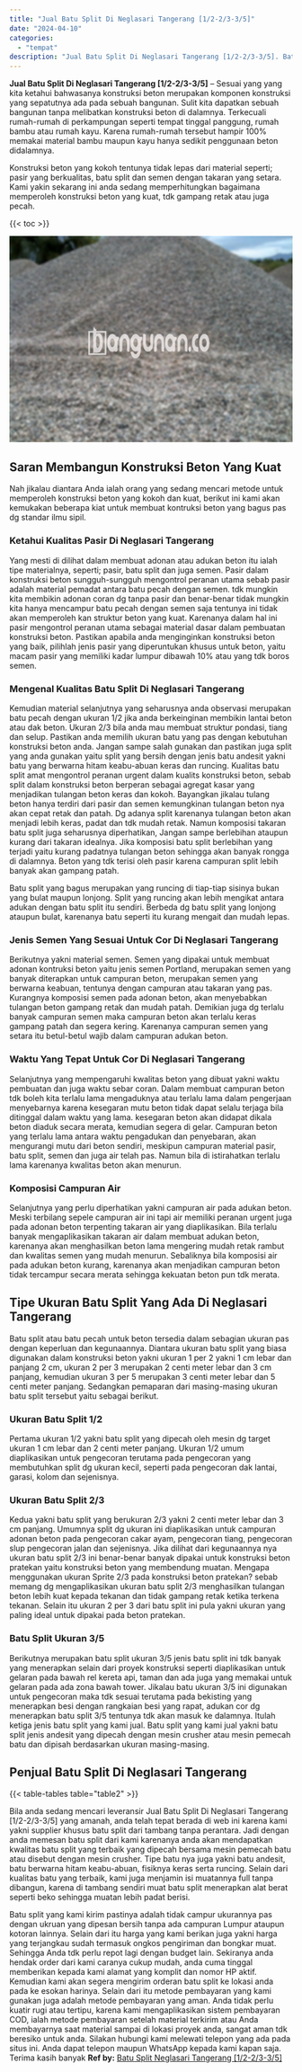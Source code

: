 ```yaml
---
title: "Jual Batu Split Di Neglasari Tangerang [1/2-2/3-3/5]"
date: "2024-04-10"
categories: 
  - "tempat"
description: "Jual Batu Split Di Neglasari Tangerang [1/2-2/3-3/5]. Batu split yang kami kirim pastinya adalah tidak campur ukurannya pas dengan ukruan yang dipesan bersih..."
---
```


**Jual Batu Split Di Neglasari Tangerang \[1/2-2/3-3/5\]** – Sesuai yang yang kita ketahui bahwasanya konstruksi beton merupakan komponen konstruksi yang sepatutnya ada pada sebuah bangunan. Sulit kita dapatkan sebuah bangunan tanpa melibatkan konstruksi beton di dalamnya. Terkecuali rumah-rumah di perkampungan seperti tempat tinggal panggung, rumah bambu atau rumah kayu. Karena rumah-rumah tersebut hampir 100% memakai material bambu maupun kayu hanya sedikit penggunaan beton didalamnya.

Konstruksi beton yang kokoh tentunya tidak lepas dari material seperti; pasir yang berkualitas, batu split dan semen dengan takaran yang setara. Kami yakin sekarang ini anda sedang memperhitungkan bagaimana memperoleh konstruksi beton yang kuat, tdk gampang retak atau juga pecah.

{{< toc >}}

![Jual Batu Split Di Neglasari Tangerang [1/2-2/3-3/5]](/images/jual-batu-split-02.png)

## Saran Membangun Konstruksi Beton Yang Kuat

Nah jikalau diantara Anda ialah orang yang sedang mencari metode untuk memperoleh konstruksi beton yang kokoh dan kuat, berikut ini kami akan kemukakan beberapa kiat untuk membuat kontruksi beton yang bagus pas dg standar ilmu sipil.

### Ketahui Kualitas Pasir Di Neglasari Tangerang

Yang mesti di dilihat dalam membuat adonan atau adukan beton itu ialah tipe materialnya, seperti; pasir, batu split dan juga semen. Pasir dalam konstruksi beton sungguh-sungguh mengontrol peranan utama sebab pasir adalah material pemadat antara batu pecah dengan semen. tdk mungkin kita membikin adonan coran dg tanpa pasir dan benar-benar tidak mungkin kita hanya mencampur batu pecah dengan semen saja tentunya ini tidak akan memperoleh kan struktur beton yang kuat. Karenanya dalam hal ini pasir mengontrol peranan utama sebagai material dasar dalam pembuatan konstruksi beton. Pastikan apabila anda menginginkan konstruksi beton yang baik, pilihlah jenis pasir yang diperuntukan khusus untuk beton, yaitu macam pasir yang memiliki kadar lumpur dibawah 10% atau yang tdk boros semen.

### Mengenal Kualitas Batu Split Di Neglasari Tangerang

Kemudian material selanjutnya yang seharusnya anda observasi merupakan batu pecah dengan ukuran 1/2 jika anda berkeinginan membikin lantai beton atau dak beton. Ukuran 2/3 bila anda mau membuat struktur pondasi, tiang dan selup. Pastikan anda memilih ukuran batu yang pas dengan kebutuhan konstruksi beton anda. Jangan sampe salah gunakan dan pastikan juga split yang anda gunakan yaitu split yang bersih dengan jenis batu andesit yakni batu yang berwarna hitam keabu-abuan keras dan runcing. Kualitas batu split amat mengontrol peranan urgent dalam kualits konstruksi beton, sebab split dalam konstruksi beton berperan sebagai agregat kasar yang menjadikan tulangan beton keras dan kokoh. Bayangkan jikalau tulang beton hanya terdiri dari pasir dan semen kemungkinan tulangan beton nya akan cepat retak dan patah. Dg adanya split karenanya tulangan beton akan menjadi lebih keras, padat dan tdk mudah retak. Namun komposisi takaran batu split juga seharusnya diperhatikan, Jangan sampe berlebihan ataupun kurang dari takaran idealnya. Jika komposisi batu split berlebihan yang terjadi yaitu kurang padatnya tulangan beton sehingga akan banyak rongga di dalamnya. Beton yang tdk terisi oleh pasir karena campuran split lebih banyak akan gampang patah.

Batu split yang bagus merupakan yang runcing di tiap-tiap sisinya bukan yang bulat maupun lonjong. Split yang runcing akan lebih mengikat antara adukan dengan batu split itu sendiri. Berbeda dg batu split yang lonjong ataupun bulat, karenanya batu seperti itu kurang mengait dan mudah lepas.

### Jenis Semen Yang Sesuai Untuk Cor Di Neglasari Tangerang

Berikutnya yakni material semen. Semen yang dipakai untuk membuat adonan kontruksi beton yaitu jenis semen Portland, merupakan semen yang banyak diterapkan untuk campuran beton, merupakan semen yang berwarna keabuan, tentunya dengan campuran atau takaran yang pas. Kurangnya komposisi semen pada adonan beton, akan menyebabkan tulangan beton gampang retak dan mudah patah. Demikian juga dg terlalu banyak campuran semen maka campuran beton akan terlalu keras gampang patah dan segera kering. Karenanya campuran semen yang setara itu betul-betul wajib dalam campuran adukan beton.

### Waktu Yang Tepat Untuk Cor Di Neglasari Tangerang

Selanjutnya yang mempengaruhi kwalitas beton yang dibuat yakni waktu pembuatan dan juga waktu sebar coran. Dalam membuat campuran beton tdk boleh kita terlalu lama mengaduknya atau terlalu lama dalam pengerjaan menyebarnya karena kesegaran mutu beton tidak dapat selalu terjaga bila ditinggal dalam waktu yang lama. kesegaran beton akan didapat dikala beton diaduk secara merata, kemudian segera di gelar. Campuran beton yang terlalu lama antara waktu pengadukan dan penyebaran, akan mengurangi mutu dari beton sendiri, meskipun campuran material pasir, batu split, semen dan juga air telah pas. Namun bila di istirahatkan terlalu lama karenanya kwalitas beton akan menurun.

### Komposisi Campuran Air

Selanjutnya yang perlu diperhatikan yakni campuran air pada adukan beton. Meski terbilang sepele campuran air ini tapi air memiliki peranan urgent juga pada adonan beton terpenting takaran air yang diaplikasikan. Bila terlalu banyak mengaplikasikan takaran air dalam membuat adukan beton, karenanya akan menghasilkan beton lama mengering mudah retak rambut dan kwalitas semen yang mudah menurun. Sebaliknya bila komposisi air pada adukan beton kurang, karenanya akan menjadikan campuran beton tidak tercampur secara merata sehingga kekuatan beton pun tdk merata.

## Tipe Ukuran Batu Split Yang Ada Di Neglasari Tangerang

Batu split atau batu pecah untuk beton tersedia dalam sebagian ukuran pas dengan keperluan dan kegunaannya. Diantara ukuran batu split yang biasa digunakan dalam konstruksi beton yakni ukuran 1 per 2 yakni 1 cm lebar dan panjang 2 cm, ukuran 2 per 3 merupakan 2 centi meter lebar dan 3 cm panjang, kemudian ukuran 3 per 5 merupakan 3 centi meter lebar dan 5 centi meter panjang. Sedangkan pemaparan dari masing-masing ukuran batu split tersebut yaitu sebagai berikut.

### Ukuran Batu Split 1/2

Pertama ukuran 1/2 yakni batu split yang dipecah oleh mesin dg target ukuran 1 cm lebar dan 2 centi meter panjang. Ukuran 1/2 umum diaplikasikan untuk pengecoran terutama pada pengecoran yang membutuhkan split dg ukuran kecil, seperti pada pengecoran dak lantai, garasi, kolom dan sejenisnya.

### Ukuran Batu Split 2/3

Kedua yakni batu split yang berukuran 2/3 yakni 2 centi meter lebar dan 3 cm panjang. Umumnya split dg ukuran ini diaplikasikan untuk campuran adonan beton pada pengecoran cakar ayam, pengecoran tiang, pengecoran slup pengecoran jalan dan sejenisnya. Jika dilihat dari kegunaannya nya ukuran batu split 2/3 ini benar-benar banyak dipakai untuk konstruksi beton pratekan yaitu konstruksi beton yang membendung muatan. Mengapa menggunakan ukuran Sprite 2/3 pada konstruksi beton pratekan? sebab memang dg mengaplikasikan ukuran batu split 2/3 menghasilkan tulangan beton lebih kuat kepada tekanan dan tidak gampang retak ketika terkena tekanan. Selain itu ukuran 2 per 3 dari batu split ini pula yakni ukuran yang paling ideal untuk dipakai pada beton pratekan.

### Batu Split Ukuran 3/5

Berikutnya merupakan batu split ukuran 3/5 jenis batu split ini tdk banyak yang menerapkan selain dari proyek konstruksi seperti diaplikasikan untuk gelaran pada bawah rel kereta api, taman dan ada juga yang memakai untuk gelaran pada ada zona bawah tower. Jikalau batu ukuran 3/5 ini digunakan untuk pengecoran maka tdk sesuai terutama pada bekisting yang menerapkan besi dengan rangkaian besi yang rapat, adukan cor dg menerapkan batu split 3/5 tentunya tdk akan masuk ke dalamnya. Itulah ketiga jenis batu split yang kami jual. Batu split yang kami jual yakni batu split jenis andesit yang dipecah dengan mesin crusher atau mesin pemecah batu dan dipisah berdasarkan ukuran masing-masing.

## Penjual Batu Split Di Neglasari Tangerang

{{< table-tables table="table2" >}}

Bila anda sedang mencari leveransir Jual Batu Split Di Neglasari Tangerang \[1/2-2/3-3/5\] yang amanah, anda telah tepat berada di web ini karena kami yakni supplier khusus batu split dari tambang tanpa perantara. Jadi dengan anda memesan batu split dari kami karenanya anda akan mendapatkan kwalitas batu split yang terbaik yang dipecah bersama mesin pemecah batu atau disebut dengan mesin crusher. Tipe batu nya juga yakni batu andesit, batu berwarna hitam keabu-abuan, fisiknya keras serta runcing. Selain dari kualitas batu yang terbaik, kami juga menjamin isi muatannya full tanpa dibangun, karena di tambang sendiri muat batu split menerapkan alat berat seperti beko sehingga muatan lebih padat berisi.

Batu split yang kami kirim pastinya adalah tidak campur ukurannya pas dengan ukruan yang dipesan bersih tanpa ada campuran Lumpur ataupun kotoran lainnya. Selain dari itu harga yang kami berikan juga yakni harga yang terjangkau sudah termasuk ongkos pengiriman dan bongkar muat. Sehingga Anda tdk perlu repot lagi dengan budget lain. Sekiranya anda hendak order dari kami caranya cukup mudah, anda cuma tinggal memberikan kepada kami alamat yang komplit dan nomor HP aktif. Kemudian kami akan segera mengirim orderan batu split ke lokasi anda pada ke esokan harinya. Selain dari itu metode pembayaran yang kami gunakan juga adalah metode pembayaran yang aman. Anda tidak perlu kuatir rugi atau tertipu, karena kami mengaplikasikan sistem pembayaran COD, ialah metode pembayaran setelah material terkirim atau Anda membayarnya saat material sampai di lokasi proyek anda, sangat aman tdk beresiko untuk anda. Silakan hubungi kami melewati telepon yang ada pada situs ini. Anda dapat telepon maupun WhatsApp kepada kami kapan saja. Terima kasih banyak
**Ref by:** [Batu Split Neglasari Tangerang [1/2-2/3-3/5]](https://id.wikipedia.org/wiki/Batu)
